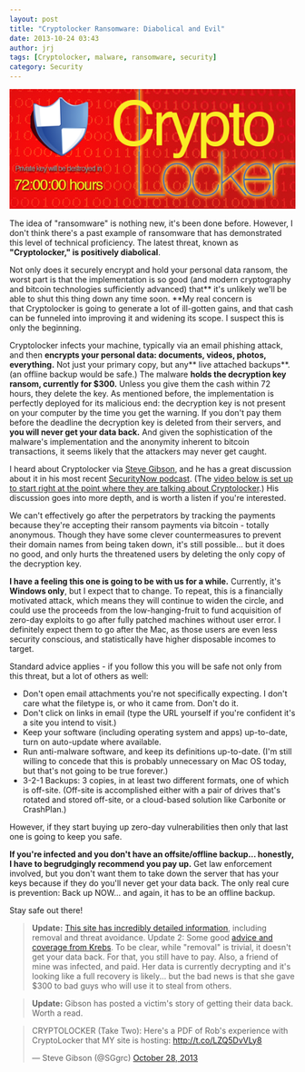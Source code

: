 ```yaml
---
layout: post
title: "Cryptolocker Ransomware: Diabolical and Evil"
date: 2013-10-24 03:43
author: jrj
tags: [Cryptolocker, malware, ransomware, security]
category: Security
---
```


![Cryptolocker](/assets/postheads/Cryptolocker.png "Cryptolocker")

The idea of "ransomware" is nothing new, it's been done before. However, I don't think there's a past example of ransomware that has demonstrated this level of technical proficiency. The latest threat, known as **"Cryptolocker," is positively diabolical**.

Not only does it securely encrypt and hold your personal data ransom, the worst part is that the implementation is so good (and modern cryptography and bitcoin technologies sufficiently advanced) that** it's unlikely we'll be able to shut this thing down any time soon. **My real concern is that Cryptolocker is going to generate a lot of ill-gotten gains, and that cash can be funneled into improving it and widening its scope. I suspect this is only the beginning.

<!---
[caption id="attachment_1287" align="alignright" width="300"]<a href="http://blog.jrj.org/2013/10/24/cryptolocker-ransomware-diabolical-and-evil/th-paypage-4801/" rel="attachment wp-att-1287"><img class="size-medium wp-image-1287 " alt="Cryptolocker's digital ransom note" src="http://jrjblog.constellationofideas.com/wp-content/uploads/sites/9/2013/10/th-paypage-4801-300x235.png" width="300" height="235" /></a> Cryptolocker's digital ransom note[/caption]
-->

Cryptolocker infects your machine, typically via an email phishing attack, and then **encrypts your personal data: documents, videos, photos, everything.** Not just your primary copy, but any** live attached backups**. (an offline backup would be safe.) The malware **holds the decryption key ransom, currently for $300.** Unless you give them the cash within 72 hours, they delete the key. As mentioned before, the implementation is perfectly deployed for its malicious end: the decryption key is not present on your computer by the time you get the warning. If you don't pay them before the deadline the decryption key is deleted from their servers, and **you will never get your data back.** And given the sophistication of the malware's implementation and the anonymity inherent to bitcoin transactions, it seems likely that the attackers may never get caught.

I heard about Cryptolocker via [Steve Gibson](http://twitter.com/sg_grc), and he has a great discussion about it in his most recent [SecurityNow podcast](http://twit.tv/sn). (The [video below is set up to start right at the point where they are talking about Cryptolocker](http://youtu.be/ipaHgMedao4?t=39m6s).) His discussion goes into more depth, and is worth a listen if you're interested.

<!--- http://youtu.be/ipaHgMedao4?t=39m6s -->

We can't effectively go after the perpetrators by tracking the payments because they're accepting their ransom payments via bitcoin - totally anonymous. Though they have some clever countermeasures to prevent their domain names from being taken down, it's still possible... but it does no good, and only hurts the threatened users by deleting the only copy of the decryption key.

**I have a feeling this one is going to be with us for a while.** Currently, it's **Windows only**, but I expect that to change. To repeat, this is a financially motivated attack, which means they will continue to widen the circle, and could use the proceeds from the low-hanging-fruit to fund acquisition of zero-day exploits to go after fully patched machines without user error. I definitely expect them to go after the Mac, as those users are even less security conscious, and statistically have higher disposable incomes to target.

Standard advice applies - if you follow this you will be safe not only from this threat, but a lot of others as well:

- Don't open email attachments you're not specifically expecting. I don't care what the filetype is, or who it came from. Don't do it.</li>
- Don't click on links in email (type the URL yourself if you're confident it's a site you intend to visit.)</li>
- Keep your software (including operating system and apps) up-to-date, turn on auto-update where available.</li>
- Run anti-malware software, and keep its definitions up-to-date. (I'm still willing to concede that this is probably unnecessary on Mac OS today, but that's not going to be true forever.)</li>
- 3-2-1 Backups: 3 copies, in at least two different formats, one of which is off-site. (Off-site is accomplished either with a pair of drives that's rotated and stored off-site, or a cloud-based solution like Carbonite or CrashPlan.)</li>

However, if they start buying up zero-day vulnerabilities then only that last one is going to keep you safe.

**If you're infected and you don't have an offsite/offline backup... honestly, I have to begrudgingly recommend you pay up.** Get law enforcement involved, but you don't want them to take down the server that has your keys because if they do you'll never get your data back. The only real cure is prevention: Back up NOW... and again, it has to be an offline backup.

Stay safe out there!

> **Update:** [This site has incredibly detailed information](http://www.bleepingcomputer.com/virus-removal/cryptolocker-ransomware-information), including removal and threat avoidance. Update 2: Some good [advice and coverage from Krebs](http://krebsonsecurity.com/2013/11/how-to-avoid-cryptolocker-ransomware/). To be clear, while "removal" is trivial, it doesn't get your data back. For that, you still have to pay. Also, a friend of mine was infected, and paid. Her data is currently decrypting and it's looking like a full recovery is likely... but the bad news is that she gave $300 to bad guys who will use it to steal from others.

> **Update:** Gibson has posted a victim's story of getting their data back. Worth a read.
<blockquote class="twitter-tweet" lang="en"><p lang="en" dir="ltr">CRYPTOLOCKER (Take Two): Here&#39;s a PDF of Rob&#39;s experience with CryptoLocker that MY site is hosting: <a href="http://t.co/LZQ5DvVLy8">http://t.co/LZQ5DvVLy8</a></p>&mdash; Steve Gibson (@SGgrc) <a href="https://twitter.com/SGgrc/status/394938865107992576">October 28, 2013</a></blockquote> <script async src="//platform.twitter.com/widgets.js" charset="utf-8"></script>